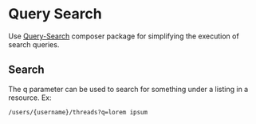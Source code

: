 # Query Search

Use [Query-Search](https://github.com/multivida/query-search) composer package for simplifying the execution of search queries.

## Search

The q parameter can be used to search for something under a listing in a resource. Ex:

```
/users/{username}/threads?q=lorem ipsum
```
